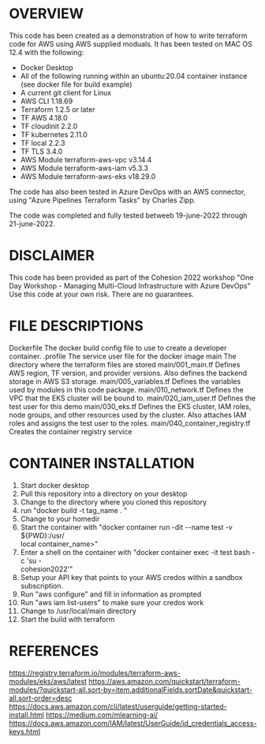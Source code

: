 OVERVIEW 
========
This code has been created as a demonstration of how to write
terraform code for AWS using AWS supplied moduals. It has been
tested on MAC OS 12.4 with the following:
*   Docker Desktop
*   All of the following running within an ubuntu:20.04 container instance
    (see docker file for build example)
*   A current git client for Linux
*   AWS CLI 1.18.69
*   Terraform 1.2.5 or later
*   TF AWS 4.18.0
*   TF cloudinit 2.2.0
*   TF kubernetes 2.11.0
*   TF local 2.2.3
*   TF TLS 3.4.0
*   AWS Module terraform-aws-vpc v3.14.4
*   AWS Module terraform-aws-iam v5.3.3
*   AWS Module terraform-aws-eks v18.29.0


The code has also been tested in Azure DevOps with an AWS connector,
using "Azure Pipelines Terraform Tasks" by Charles Zipp.

The code was completed and fully tested betweeb 19-june-2022 through
21-june-2022.

DISCLAIMER
==========
This code has been provided as part of the Cohesion 2022 workshop
"One Day Workshop - Managing Multi-Cloud Infrastructure with Azure DevOps"
Use this code at your own risk. There are no guarantees. 

FILE DESCRIPTIONS
=================
Dockerfile                       The docker build config file to use to create a developer
                                 container.
.profile                         The service user file for the docker image
main                             The directory where the terraform files are stored
main/001_main.tf                 Defines AWS region, TF version, and provider versions.
                                 Also defines the backend storage in AWS S3 storage.
main/005_variables.tf            Defines the variables used by modules in
                                 this code package.
main/010_network.tf              Defines the VPC that the EKS cluster will
                                 be bound to.
main/020_iam_user.tf             Defines the test user for this demo
main/030_eks.tf                  Defines the EKS cluster, IAM roles, node
                                 groups, and other resources used by the
                                 cluster. Also attaches IAM roles and 
                                 assigns the test user to the roles.
main/040_container_registry.tf   Creates the container registry service


CONTAINER INSTALLATION
======================
1. Start docker desktop
2. Pull this repository into a directory on your desktop
3. Change to the directory where you cloned this repository
4. run "docker build -t tag_name . "
5. Change to your homedir
6. Start the container with "docker container run -dit --name test -v ${PWD}:/usr/    
   local container_name>"
7. Enter a shell on the container with "docker container exec -it test bash -c 'su -        
   cohesion2022'"
8.  Setup your API key that points to your AWS credos within a sandbox subscription.
9.  Run "aws configure" and fill in information as prompted
10. Run "aws iam list-users" to make sure your credos work
11. Change to /usr/local/main directory
12. Start the build with terraform

REFERENCES
==========
https://registry.terraform.io/modules/terraform-aws-modules/eks/aws/latest
https://aws.amazon.com/quickstart/terraform-modules/?quickstart-all.sort-by=item.additionalFields.sortDate&quickstart-all.sort-order=desc
https://docs.aws.amazon.com/cli/latest/userguide/getting-started-install.html
https://medium.com/mlearning-ai/
https://docs.aws.amazon.com/IAM/latest/UserGuide/id_credentials_access-keys.html

